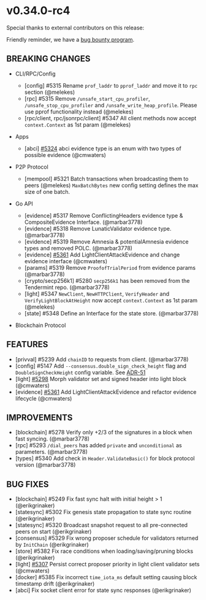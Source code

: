 # v0.34.0-rc4

Special thanks to external contributors on this release:

Friendly reminder, we have a [bug bounty program](https://hackerone.com/tendermint).

## BREAKING CHANGES

- CLI/RPC/Config
    - [config] \#5315 Rename `prof_laddr` to `pprof_laddr` and move it to `rpc` section (@melekes)
    - [rpc] \#5315 Remove `/unsafe_start_cpu_profiler`, `/unsafe_stop_cpu_profiler` and `/unsafe_write_heap_profile`. Please use pprof functionality instead (@melekes)
    - [rpc/client, rpc/jsonrpc/client] \#5347 All client methods now accept `context.Context` as 1st param (@melekes)

- Apps
    - [abci] [\#5324](https://github.com/tendermint/tendermint/pull/5324) abci evidence type is an enum with two types of possible evidence (@cmwaters)

- P2P Protocol
    - [mempool] \#5321 Batch transactions when broadcasting them to peers (@melekes) `MaxBatchBytes` new config setting defines the max size of one batch.

- Go API
    - [evidence] \#5317 Remove ConflictingHeaders evidence type & CompositeEvidence Interface. (@marbar3778)
    - [evidence] \#5318 Remove LunaticValidator evidence type. (@marbar3778)
    - [evidence] \#5319 Remove Amnesia & potentialAmnesia evidence types and removed POLC. (@marbar3778)
    - [evidence] [\#5361](https://github.com/tendermint/tendermint/pull/5361) Add LightClientAttackEvidence and change evidence interface (@cmwaters)
    - [params] \#5319 Remove `ProofofTrialPeriod` from evidence params (@marbar3778)
    - [crypto/secp256k1] \#5280 `secp256k1` has been removed from the Tendermint repo. (@marbar3778)
    - [light] \#5347 `NewClient`, `NewHTTPClient`, `VerifyHeader` and `VerifyLightBlockAtHeight` now accept `context.Context` as 1st param (@melekes)
    - [state] \#5348 Define an Interface for the state store. (@marbar3778)

- Blockchain Protocol

## FEATURES

- [privval] \#5239 Add `chainID` to requests from client. (@marbar3778)
- [config] \#5147 Add `--consensus.double_sign_check_height` flag and `DoubleSignCheckHeight` config variable. See [ADR-51](https://github.com/tendermint/tendermint/blob/master/docs/architecture/adr-051-double-signing-risk-reduction.md)
- [light] [\#5298](https://github.com/tendermint/tendermint/pull/5298) Morph validator set and signed header into light block (@cmwaters)
- [evidence] [\#5361](https://github.com/tendermint/tendermint/pull/5361) Add LightClientAttackEvidence and refactor evidence lifecycle (@cmwaters)

## IMPROVEMENTS

- [blockchain] \#5278 Verify only +2/3 of the signatures in a block when fast syncing. (@marbar3778)
- [rpc] \#5293 `/dial_peers` has added `private` and `unconditional` as parameters. (@marbar3778)
- [types] \#5340 Add check in `Header.ValidateBasic()` for block protocol version (@marbar3778)

## BUG FIXES

- [blockchain] \#5249 Fix fast sync halt with initial height > 1 (@erikgrinaker)
- [statesync] \#5302 Fix genesis state propagation to state sync routine (@erikgrinaker)
- [statesync] \#5320 Broadcast snapshot request to all pre-connected peers on start (@erikgrinaker)
- [consensus] \#5329 Fix wrong proposer schedule for validators returned by `InitChain` (@erikgrinaker)
- [store] \#5382 Fix race conditions when loading/saving/pruning blocks (@erikgrinaker)
- [light] [\#5307](https://github.com/tendermint/tendermint/pull/5307) Persist correct proposer priority in light client validator sets (@cmwaters)
- [docker] \#5385 Fix incorrect `time_iota_ms` default setting causing block timestamp drift (@erikgrinaker)
- [abci] Fix socket client error for state sync responses (@erikgrinaker)
